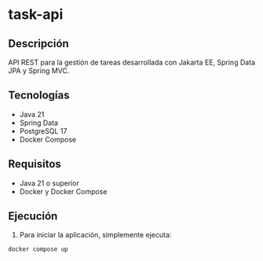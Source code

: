 
# task-api

## Descripción
API REST para la gestión de tareas desarrollada con Jakarta EE, Spring Data JPA y Spring MVC.

## Tecnologías
- Java 21
- Spring Data
- PostgreSQL 17
- Docker Compose

## Requisitos
- Java 21 o superior
- Docker y Docker Compose

## Ejecución
1. Para iniciar la aplicación, simplemente ejecuta:
```bash
docker compose up
```